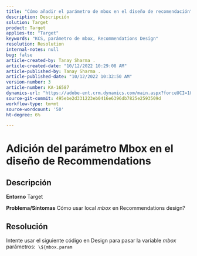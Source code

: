 ```yaml
---
title: "Cómo añadir el parámetro de mbox en el diseño de recomendación"
description: Descripción
solution: Target
product: Target
applies-to: "Target"
keywords: "KCS, parámetro de mbox, Recommendations Design"
resolution: Resolution
internal-notes: null
bug: false
article-created-by: Tanay Sharma .
article-created-date: "10/12/2022 10:29:08 AM"
article-published-by: Tanay Sharma .
article-published-date: "10/12/2022 10:32:50 AM"
version-number: 3
article-number: KA-16587
dynamics-url: "https://adobe-ent.crm.dynamics.com/main.aspx?forceUCI=1&pagetype=entityrecord&etn=knowledgearticle&id=22da67b1-184a-ed11-bba2-0022480868ff"
source-git-commit: 495ebe2d331223eb0416e6396db7825e2593509d
workflow-type: tm+mt
source-wordcount: '50'
ht-degree: 6%

---
```


# Adición del parámetro Mbox en el diseño de Recommendations

## Descripción

<b>Entorno</b>
Target


<b>Problema/Síntomas</b>
Cómo usar local *mbox* en Recommendations design?


## Resolución


Intente usar el siguiente código en Design para pasar la variable *mbox* parámetros:  `\${mbox.param`
